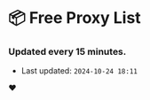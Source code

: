 # :package: Free Proxy List
### Updated every 15 minutes.

- Last updated: `2024-10-24 18:11`

:heart:
